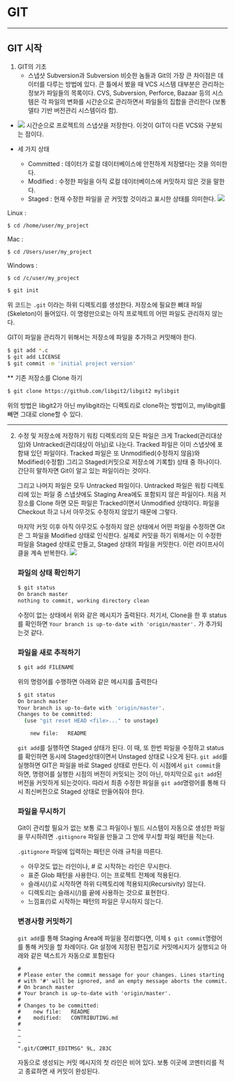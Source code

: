# GIT
---
## GIT 시작
1. GIT의 기초
   * 스냅샷
     Subversion과 Subversion 비슷한 놈들과 Git의 가장 큰 차이점은 데이터를 다루는 방법에 있다.
     큰 틀에서 봤을 때 VCS 시스템 대부분은 관리하는 정보가 파일들의 목록이다.
     CVS, Subversion, Perforce, Bazaar 등의 시스템은 각 파일의 변화를 시간순으로 관리하면서 파일들의 집합을 관리한다
     (보통 델타 기반 버전관리 시스템이라 함).
  * ![](https://git-scm.com/book/en/v2/images/snapshots.png)
    시간순으로 프로젝트의 스냅샷을 저장한다.
    이것이 GIT이 다른 VCS와 구분되는 점이다.

  * 세 가지 상태
    * Committed : 데이터가 로컬 데이터베이스에 안전하게 저장됐다는 것을 의미한다.
    * Modified : 수정한 파일을 아직 로컬 데이터베이스에 커밋하지 않은 것을 말한다.
    * Staged : 현재 수정한 파일을 곧 커밋할 것이라고 표시한 상태를 의미한다.
      ![](https://git-scm.com/book/en/v2/images/areas.png)

  Linux : 
  ``` bash
  $ cd /home/user/my_project
  ```
  Mac : 
  ``` bash
  $ cd /Users/user/my_project
  ```
  Windows :
  ``` bash
  $ cd /c/user/my_project
  ```

  ``` bash
  $ git init
  ```
위 코드는 ```.git``` 이라는 하위 디렉토리를 생성한다. 저장소에 필요한 뼈대 파일(Skeleton)이 들어있다.
이 명령만으로는 아직 프로젝트의 어떤 파일도 관리하지 않는다.

GIT이 파일을 관리하기 위해서는 저장소에 파일을 추가하고 커밋해야 한다.
``` bash
$ git add *.c
$ git add LICENSE
$ git commit -m 'initial project version'
```

** 기존 저장소를 Clone 하기
``` bash
$ git clone https://github.com/libgit2/libgit2 mylibgit
```
위의 방법은 libgit2가 아닌 mylibgit라는 디렉토리로 clone하는 방법이고, mylibgit를 빼면 그대로 clone할 수 있다.


---

2. 수정 및 저장소에 저장하기
   워킹 디렉토리의 모든 파일은 크게 Tracked(관리대상임)와 Untracked(관리대상이 아님)로 나눈다.
   Tracked 파일은 이미 스냅샷에 포함돼 있던 파일이다. Tracked 파일은 또 Unmodified(수정하지 않음)와 Modified(수정함)
   그리고 Staged(커밋으로 저장소에 기록할) 상태 중 하나이다. 간단히 말하자면 Git이 알고 있는 파일이라는 것이다.

   그리고 나머지 파일은 모두 Untracked 파일이다. Untracked 파일은 워킹 디렉토리에 있는 파일 중
   스냅샷에도 Staging Area에도 포함되지 않은 파일이다. 처음 저장소를 Clone 하면 모든 파일은 Tracked이면서 Unmodified 상태이다.
   파일을 Checkout 하고 나서 아무것도 수정하지 않았기 때문에 그렇다.

   마지막 커밋 이후 아직 아무것도 수정하지 않은 상태에서 어떤 파일을 수정하면 Git은 그 파일을 Modified 상태로 인식한다.
   실제로 커밋을 하기 위해서는 이 수정한 파일을 Staged 상태로 만들고, Staged 상태의 파일을 커밋한다. 이런 라이프사이클을 계속 반복한다.
   ![](https://git-scm.com/book/en/v2/images/lifecycle.png)

   ### 파일의 상태 확인하기
   ``` bash
   $ git status
   On branch master
   nothing to commit, working directory clean
   ```
   수정이 없는 상태에서 위와 같은 메시지가 출력된다. 저기서, Clone을 한 후 status를 확인하면
   ```Your branch is up-to-date with 'origin/master'.```
   가 추가되는것 같다.

   ### 파일을 새로 추적하기
   ``` bash
   $ git add FILENAME
   ```
   위의 명령어를 수행하면 아래와 같은 메시지를 출력한다
   ```bash
   $ git status
   On branch master
   Your branch is up-to-date with 'origin/master'.
   Changes to be committed:
     (use "git reset HEAD <file>..." to unstage)

       new file:   README
   ```
   ```git add```를 실행하면 Staged 상태가 된다.
   이 때, 또 한번 파일을 수정하고 status를 확인하면 동시에 Staged상태이면서 Unstaged 상태로 나오게 된다.
   ```git add```를 실행하면 GIT은 파일을 바로 Staged 상태로 만든다. 이 시점에서 ```git commit```을 하면,
   명령어를 실행한 시점의 버전이 커밋되는 것이 아닌, 마지막으로 ```git add```된 버전을 커밋하게 되는것이다.
   따라서 최종 수정한 파일을 ```git add```명령어를 통해 다시 최신버전으로 Staged 상태로 만들어줘야 한다.

   ### 파일을 무시하기
   Git이 관리할 필요가 없는 보통 로그 파일이나 빌드 시스템이 자동으로 생성한 파일을 무시하려면
   ```.gitignore``` 파일을 만들고 그 안에 무시할 파일 패턴을 적는다.
   
   ```.gitignore``` 파일에 입력하는 패턴은 아래 규칙을 따른다.
   * 아무것도 없는 라인이나, # 로 시작하는 라인은 무시한다.
   * 표준 Glob 패턴을 사용한다. 이는 프로젝트 전체에 적용된다.
   * 슬래시(/)로 시작하면 하위 디렉토리에 적용되지(Recursivity) 않는다.
   * 디렉토리는 슬래시(/)를 끝에 사용하는 것으로 표현한다.
   * 느낌표(!)로 시작하는 패턴의 파일은 무시하지 않는다.
  
   ### 변경사항 커밋하기
   ```git add```를 통해 Staging Area에 파일을 정리했다면, 이제 ```$ git commit```명령어를 통해 커밋을 할 차례이다.
   Git 설정에 지정된 편집기로 커밋메시지가 실행되고 아래와 같은 텍스트가 자동으로 포함된다
   ``` plaintext
   #
   # Please enter the commit message for your changes. Lines starting
   # with '#' will be ignored, and an empty message aborts the commit.
   # On branch master
   # Your branch is up-to-date with 'origin/master'.
   #
   # Changes to be committed:
   #	new file:   README
   #	modified:   CONTRIBUTING.md
   #
   ~
   ~
   ~
   ".git/COMMIT_EDITMSG" 9L, 283C
   ```
   자동으로 생성되는 커밋 메시지의 첫 라인은 비어 있다. 보통 이곳에 코멘터리를 적고 종료하면 새 커밋이 완성된다.
   
